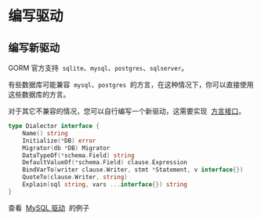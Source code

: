 # 编写驱动

## 编写新驱动

GORM 官方支持  `sqlite`、`mysql`、`postgres`、`sqlserver`。

有些数据库可能兼容  `mysql`、`postgres`  的方言，在这种情况下，你可以直接使用这些数据库的方言。

对于其它不兼容的情况，您可以自行编写一个新驱动，这需要实现  [方言接口](https://pkg.go.dev/gorm.io/gorm?tab=doc#Dialector)。

```go
type Dialector interface {
    Name() string
    Initialize(*DB) error
    Migrator(db *DB) Migrator
    DataTypeOf(*schema.Field) string
    DefaultValueOf(*schema.Field) clause.Expression
    BindVarTo(writer clause.Writer, stmt *Statement, v interface{})
    QuoteTo(clause.Writer, string)
    Explain(sql string, vars ...interface{}) string
}
```

查看  [MySQL 驱动](https://github.com/go-gorm/mysql)  的例子
